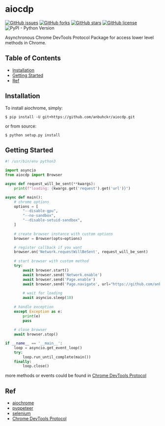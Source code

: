 # aiocdp

[![GitHub issues](https://img.shields.io/github/issues/anbuhckr/aiocdp)](https://github.com/anbuhckr/aiocdp/issues)
[![GitHub forks](https://img.shields.io/github/forks/anbuhckr/aiocdp)](https://github.com/anbuhckr/aiocdp/network)
[![GitHub stars](https://img.shields.io/github/stars/anbuhckr/aiocdp)](https://github.com/anbuhckr/aiocdp/stargazers)
[![GitHub license](https://img.shields.io/github/license/anbuhckr/aiocdp)](https://github.com/anbuhckr/aiocdp/blob/main/LICENSE)
![PyPI - Python Version](https://img.shields.io/badge/python-3.6%20%7C%203.7%20%7C%203.8-blue)

Asynchronous Chrome DevTools Protocol Package for access lower level methods in Chrome.

## Table of Contents

* [Installation](#installation)
* [Getting Started](#getting-started)
* [Ref](#ref)


## Installation

To install aiochrome, simply:

```
$ pip install -U git+https://github.com/anbuhckr/aiocdp.git
```

or from source:

```
$ python setup.py install
```

## Getting Started

``` python
#! /usr/bin/env python3

import asyncio
from aiocdp import Browser

async def request_will_be_sent(**kwargs):
    print(f"loading: {kwargs.get('request').get('url')}")

async def main():
    # chrome options
    options = [
        "--disable-gpu",
        "--no-sandbox",
        "--disable-setuid-sandbox",
    ]
    
    # create browser instance with custom options
    browser = Browser(opts=options)

    # register callback if you want
    browser.on('Network.requestWillBeSent', request_will_be_sent)
    
    # start browser with custom method
    try:
        await browser.start() 
        await browser.send('Network.enable')
        await browser.send('Page.enable')
        await browser.send('Page.navigate', url="https://github.com/anbuhckr/aiochrome")
        
        # wait for loading
        await asyncio.sleep(10)
        
    # handle exception
    except Exception as e:
        print(e)
        pass
        
    # close browser
    await browser.stop()

if __name__ == '__main__':
    loop = asyncio.get_event_loop()
    try:
        loop.run_until_complete(main())
    finally:
        loop.close()        
```

more methods or events could be found in
[Chrome DevTools Protocol](https://chromedevtools.github.io/devtools-protocol/tot/)


## Ref

* [aiochrome](https://github.com/fate0/aiochrome/)
* [pyppeteer](https://github.com/pyppeteer/pyppeteer/)
* [selenium](https://github.com/SeleniumHQ/selenium/tree/trunk/py/)
* [Chrome DevTools Protocol](https://chromedevtools.github.io/devtools-protocol/)
